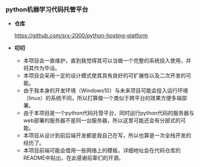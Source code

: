 ### python机器学习代码托管平台

* **仓库**

  https://github.com/srx-2000/python-hosting-platform

* **叨叨**

  * 本项目会一直维护，直到我觉得其可以当做一个完整的系统投入使用，并将其作为毕设。
  * 本项目会采用一定的设计模式使其具有良好的可扩展性以及二次开发的可能。
  * 由于我本身的开发环境（Windows10）与未来项目可能会投入运行环境（linux）的系统不同，所以打算做一个类似于跨平台的效果方便多端部署。
  * 由于本项目是一个python代码托管平台，同时运行python代码的服务器与web部署的服务器不是同一台服务器，所以这里可能还会有分部式的可能。
  * 本项目从设计到前后端开发都是我自己在写，所以也算是一次全栈开发的经历了。
  * 本项目前端可能会借用一些网络上的模板，详细地址会在代码仓库的README中贴出，在此感谢前辈们的开源。
